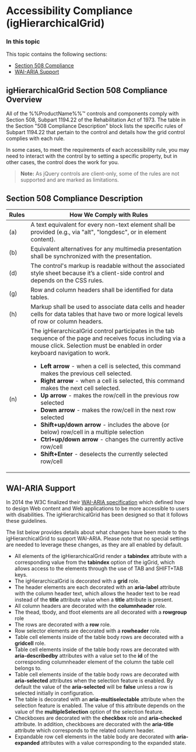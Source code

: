 <!--
|metadata|
{
    "fileName": "ighierarchicalgrid-accessibility-compliance",
    "controlName": "igHierarchicalGrid",
    "tags": ["Grids","Section 508","WAI-ARIA"]
}
|metadata|
-->

# Accessibility Compliance (igHierarchicalGrid)

### In this topic

This topic contains the following sections:

- [Section 508 Compliance](#section-508)
- [WAI-ARIA Support](#wai-aria)

## <a id="section-508"></a>igHierarchicalGrid Section 508 Compliance Overview

All of the %%ProductName%%™ controls and components comply with Section 508, Subpart 1194.22 of the Rehabilitation Act of 1973. The table in the Section "508 Compliance Description" block lists the specific rules of Subpart 1194.22 that pertain to the control and details how the grid control complies with each rule.

In some cases, to meet the requirements of each accessibility rule, you may need to interact with the control by to setting a specific property, but in other cases, the control does the work for you.

> **Note:** As jQuery controls are client-only, some of the rules are not supported and are marked as limitations.

## Section 508 Compliance Description

Rules | How We Comply with Rules
--------|------------
(a)| A text equivalent for every non-text element shall be provided (e.g., via "alt", "longdesc", or in element content).
(b)| Equivalent alternatives for any multimedia presentation shall be synchronized with the presentation.
(d) | The control's markup is readable without the associated style sheet because it’s a client-side control and depends on the CSS rules.
(g) | Row and column headers shall be identified for data tables.
(h) | Markup shall be used to associate data cells and header cells for data tables that have two or more logical levels of row or column headers.
(n) | The igHierarchicalGrid control participates in the tab sequence of the page and receives focus including via a mouse click. Selection must be enabled in order keyboard navigation to work. <ul><li>**Left arrow** - when a cell is selected, this command makes the previous cell selected.</li><li>**Right arrow** - when a cell is selected, this command makes the next cell selected.</li><li>**Up arrow** - makes the row/cell in the previous row selected</li><li>**Down arrow** - makes the row/cell in the next row selected<li>**Shift+up/down arrow** - includes the above (or below) row/cell in a multiple selection</li><li>**Ctrl+up/down arrow** - changes the currently active row/cell</li><li>**Shift+Enter** - deselects the currently selected row/cell</li></ul>

## <a id="wai-aria"></a> WAI-ARIA Support

In 2014 the W3C finalized their [WAI-ARIA specification](http://www.w3.org/TR/wai-aria/) which defined how to design Web content and Web applications to be more accessible to users with disabilities. The igHierarchicalGrid has been designed so that it follows these guidelines.

The list below provides details about what changes have been made to the igHierarchicalGrid to support WAI-ARIA. Please note that no special settings are  needed to leverage these changes, as they are all enabled by default.

<ul>
<li>All elements of the igHierarchicalGrid render a <b>tabindex</b> attribute with a corresponding value from the <b>tabindex</b> option of the igGrid, which allows access to the elements through the use of TAB and SHIFT+TAB keys.</li>
<li>The igHierarchicalGrid is decorated with a <b>grid</b> role.</li>
<li> The header elements are each decorated with an <b>aria-label</b> attribute with the column header text, which allows the header text to be read instead of the <b>title</b> attribute value when a <b>title</b> attribute is present.</li>
<li> All column headers are decorated with the <b>columnheader</b> role.</li>
<li> The thead, tbody, and tfoot elements are all decorated with a <b>rowgroup</b> role</li>
<li> The rows are decorated with a <b>row</b> role.</li>
<li> Row selector elements are decorated with a <b>rowheader</b> role.</li>
<li> Table cell elements inside of the table body rows are decorated with a <b>gridcell</b> role. </li>
<li> Table cell elements inside of the table body rows are decorated with <b>aria-describedby</b> attributes with a value set to the <b>id</b> of the corresponding columnheader element of the column the table cell belongs to. </li>
<li> Table cell elements inside of the table body rows are decorated with <b>aria-selected</b> attributes when the selection feature is enabled. By default the value of the <b>aria-selected</b> will be <b>false</b> unless a row is selected initially in configuration.</li>
<li> The table is decorated with an <b>aria-multiselectable</b> attribute when the selection feature is enabled. The value of this attribute depends on the value of the <b>multipleSelection</b> option of the selection feature.</li>
<li> Checkboxes are decorated with the <b>checkbox</b> role and <b>aria-checked</b> attribute. In addition, checkboxes are decorated with the <b>aria-title</b> attribute which corresponds to the related column header.</li>
<li> Expandable row cell elements in the table body are decorated with <b>aria-expanded</b> attributes with a value corresponding to the expanded state.</li>
</ul>